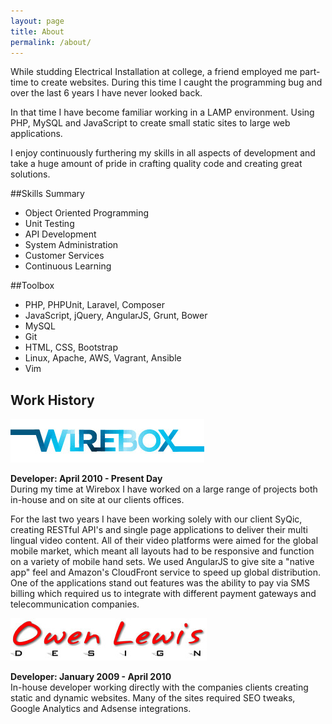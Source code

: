 ```yaml
---
layout: page
title: About
permalink: /about/
---
```


While studding Electrical Installation at college, a friend employed me part-time to create websites. During this time I caught the programming bug and over the last 6 years I have never looked back.

In that time I have become familiar working in a LAMP environment. Using PHP, MySQL and JavaScript to create small static sites to large web applications.

I enjoy continuously furthering my skills in all aspects of development and take a huge amount of pride in crafting quality code and creating great solutions.  

##Skills Summary
* Object Oriented Programming
* Unit Testing
* API Development
* System Administration
* Customer Services
* Continuous Learning

##Toolbox
* PHP, PHPUnit, Laravel, Composer
* JavaScript, jQuery, AngularJS, Grunt, Bower
* MySQL
* Git
* HTML, CSS, Bootstrap
* Linux, Apache, AWS, Vagrant, Ansible
* Vim

## Work History
[![Wirebox Logo](/images/wirebox-logo.jpg)](http://www.wirebox.co.uk/)

**Developer: April 2010 - Present Day**  
During my time at Wirebox I have worked on a large range of projects both in-house and on site at our clients offices.    
  
For the last two years I have been working solely with our client SyQic, creating RESTful API's and single page applications to deliver their multi lingual video content. All of their video platforms were aimed for the global mobile market, which meant all layouts had to be responsive and function on a variety of mobile hand sets. We used AngularJS to give site a "native app" feel and Amazon's CloudFront service to speed up global distribution. One of the applications stand out features was the ability to pay via SMS billing which required us to integrate with different payment gateways and telecommunication companies.

[![Owen Lewis Design Logo](/images/owen-lewis-design-logo.jpg)](http://www.owen-lewis.com/)

**Developer: January 2009 - April 2010**  
In-house developer working directly with the companies clients creating static and dynamic websites. Many of the sites required SEO tweaks, Google Analytics and Adsense integrations.
